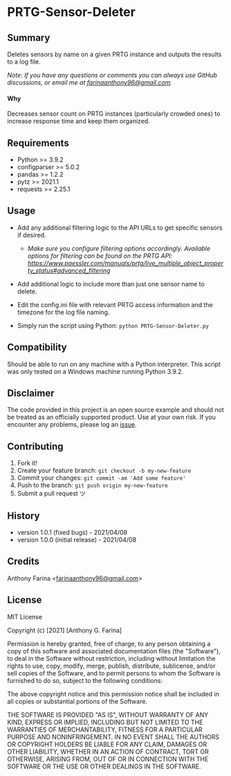 # PRTG-Sensor-Deleter

## Summary
Deletes sensors by name on a given PRTG instance and outputs the results 
to a log file.

_Note: If you have any questions or comments you can always use GitHub 
discussions, or email me at farinaanthony96@gmail.com._

#### Why
Decreases sensor count on PRTG instances (particularly crowded ones) to 
increase response time and keep them organized.

## Requirements
- Python >= 3.9.2
- configparser >= 5.0.2
- pandas >= 1.2.2
- pytz >= 2021.1
- requests >= 2.25.1

## Usage
- Add any additional filtering logic to the API URLs to get specific
  sensors if desired.
  - _Make sure you configure filtering options accordingly. Available
    options for filtering can be found on the PRTG API:
    https://www.paessler.com/manuals/prtg/live_multiple_object_property_status#advanced_filtering_
 
- Add additional logic to include more than just one sensor name to delete.
  
- Edit the config.ini file with relevant PRTG access information and the 
  timezone for the log file naming.
    
- Simply run the script using Python:
`python PRTG-Sensor-Deleter.py`
    
## Compatibility
Should be able to run on any machine with a Python interpreter. This script 
was only tested on a Windows machine running Python 3.9.2.

## Disclaimer
The code provided in this project is an open source example and should not 
be treated as an officially supported product. Use at your own risk. If you 
encounter any problems, please log an
[issue](https://github.com/CC-Digital-Innovation/PRTG-Sensor-Deleter/issues).

## Contributing
1. Fork it!
2. Create your feature branch: `git checkout -b my-new-feature`
3. Commit your changes: `git commit -am 'Add some feature'`
4. Push to the branch: `git push origin my-new-feature`
5. Submit a pull request ツ

## History
-  version 1.0.1 (fixed bugs) - 2021/04/08
-  version 1.0.0 (initial release) - 2021/04/08

## Credits
Anthony Farina <<farinaanthony96@gmail.com>>

## License
MIT License

Copyright (c) [2021] [Anthony G. Farina]

Permission is hereby granted, free of charge, to any person obtaining a 
copy of this software and associated documentation files (the "Software"), 
to deal in the Software without restriction, including without limitation 
the rights to use, copy, modify, merge, publish, distribute, sublicense, 
and/or sell copies of the Software, and to permit persons to whom the 
Software is furnished to do so, subject to the following conditions:

The above copyright notice and this permission notice shall be included in 
all copies or substantial portions of the Software.

THE SOFTWARE IS PROVIDED "AS IS", WITHOUT WARRANTY OF ANY KIND, EXPRESS OR 
IMPLIED, INCLUDING BUT NOT LIMITED TO THE WARRANTIES OF MERCHANTABILITY, 
FITNESS FOR A PARTICULAR PURPOSE AND NONINFRINGEMENT. IN NO EVENT SHALL THE 
AUTHORS OR COPYRIGHT HOLDERS BE LIABLE FOR ANY CLAIM, DAMAGES OR OTHER 
LIABILITY, WHETHER IN AN ACTION OF CONTRACT, TORT OR OTHERWISE, ARISING 
FROM, OUT OF OR IN CONNECTION WITH THE SOFTWARE OR THE USE OR OTHER 
DEALINGS IN THE SOFTWARE.
